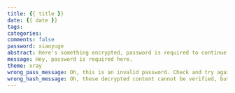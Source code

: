 ```yaml
---
title: {{ title }}
date: {{ date }}
tags:
categories: 
comments: false
password: xiaoyuge
abstract: Here's something encrypted, password is required to continue reading.
message: Hey, password is required here.
theme: xray
wrong_pass_message: Oh, this is an invalid password. Check and try again, please.
wrong_hash_message: Oh, these decrypted content cannot be verified, but you can still have a look.
---
```

